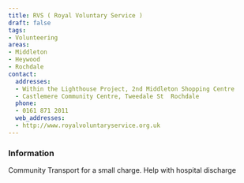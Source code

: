 ```yaml
---
title: RVS ( Royal Voluntary Service )
draft: false
tags:
- Volunteering
areas:
- Middleton
- Heywood
- Rochdale
contact:
  addresses:
  - Within the Lighthouse Project, 2nd Middleton Shopping Centre
  - Castlemere Community Centre, Tweedale St  Rochdale
  phone:
  - 0161 871 2011
  web_addresses:
  - http://www.royalvoluntaryservice.org.uk
---
```


### Information
Community Transport for a small charge. Help with hospital discharge

